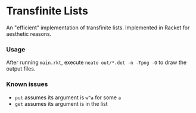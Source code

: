 # Transfinite Lists

An "efficient" implementation of transfinite lists. Implemented in Racket for aesthetic reasons.

### Usage

After running `main.rkt`, execute `neato out/*.dot -n -Tpng -O` to draw the output files.

### Known issues

- `put` assumes its argument is `w^a` for some `a`
- `get` assumes its argument is in the list
